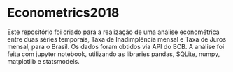 # Econometrics2018
Este repositório foi criado para a realização de uma análise econométrica entre duas séries temporais, Taxa de Inadimplência mensal e Taxa de Juros mensal, para o Brasil. Os dados foram obtidos via API do BCB.
A análise foi feita com jupyter notebook, utilizando as libraries pandas, SQLite, numpy, matplotlib e statsmodels. 
